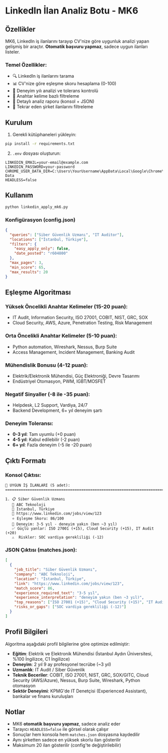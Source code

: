 # LinkedIn İlan Analiz Botu - MK6

## Özellikler

MK6, LinkedIn iş ilanlarını tarayıp CV'nize göre uygunluk analizi yapan gelişmiş bir araçtır. **Otomatik başvuru yapmaz**, sadece uygun ilanları listeler.

### Temel Özellikler:
- 🔍 LinkedIn iş ilanlarını tarama
- 📊 CV'nize göre eşleşme skoru hesaplama (0-100)
- 💼 Deneyim yılı analizi ve tolerans kontrolü
- 🎯 Anahtar kelime bazlı filtreleme
- 📝 Detaylı analiz raporu (konsol + JSON)
- 🚫 Tekrar eden şirket ilanlarını filtreleme

## Kurulum

1. Gerekli kütüphaneleri yükleyin:
```bash
pip install -r requirements.txt
```

2. `.env` dosyası oluşturun:
```
LINKEDIN_EMAIL=your-email@example.com
LINKEDIN_PASSWORD=your-password
CHROME_USER_DATA_DIR=C:\Users\YourUsername\AppData\Local\Google\Chrome\User Data
HEADLESS=false
```

## Kullanım

```bash
python linkedin_apply_mk6.py
```

### Konfigürasyon (config.json)

```json
{
  "queries": ["Siber Güvenlik Uzmanı", "IT Auditor"],
  "locations": ["İstanbul, Türkiye"],
  "filters": {
    "easy_apply_only": false,
    "date_posted": "r604800"
  },
  "max_pages": 3,
  "min_score": 65,
  "max_results": 20
}
```

## Eşleşme Algoritması

### Yüksek Öncelikli Anahtar Kelimeler (15-20 puan):
- IT Audit, Information Security, ISO 27001, COBIT, NIST, GRC, SOX
- Cloud Security, AWS, Azure, Penetration Testing, Risk Management

### Orta Öncelikli Anahtar Kelimeler (5-10 puan):
- Python automation, Wireshark, Nessus, Burp Suite
- Access Management, Incident Management, Banking Audit

### Mühendislik Bonusu (4-12 puan):
- Elektrik/Elektronik Mühendisi, Güç Elektroniği, Devre Tasarımı
- Endüstriyel Otomasyon, PWM, IGBT/MOSFET

### Negatif Sinyaller (-8 ile -35 puan):
- Helpdesk, L2 Support, Vardiya, 24/7 
- Backend Development, 6+ yıl deneyim şartı

### Deneyim Toleransı:
- **0-3 yıl**: Tam uyumlu (+0 puan)
- **4-5 yıl**: Kabul edilebilir (-2 puan)
- **6+ yıl**: Fazla deneyim (-5 ile -20 puan)

## Çıktı Formatı

### Konsol Çıktısı:
```
🎯 UYGUN İŞ İLANLARI (5 adet):
================================================================================

1. 📋 Siber Güvenlik Uzmanı
   🏢 ABC Teknoloji
   📍 İstanbul, Türkiye
   🔗 https://www.linkedin.com/jobs/view/123
   ⭐ Eşleşme Skoru: 86/100
   💼 Deneyim: 3-5 yıl - deneyim yakın (ben ~3 yıl)
   ✅ Güçlü yanlar: ISO 27001 (+15), Cloud Security (+15), IT Audit (+20)
   ⚠️  Riskler: SOC vardiya gerekliliği (-12)
```

### JSON Çıktısı (matches.json):
```json
[
  {
    "job_title": "Siber Güvenlik Uzmanı",
    "company": "ABC Teknoloji",
    "location": "İstanbul, Türkiye",
    "link": "https://www.linkedin.com/jobs/view/123",
    "match_score": 86,
    "experience_required_text": "3-5 yıl",
    "experience_interpretation": "deneyim yakın (ben ~3 yıl)",
    "top_reasons": ["ISO 27001 (+15)", "Cloud Security (+15)", "IT Audit (+20)"],
    "risks_or_gaps": ["SOC vardiya gerekliliği (-12)"]
  }
]
```

## Profil Bilgileri

Algoritma aşağıdaki profil bilgilerine göre optimize edilmiştir:

- **Eğitim**: Elektrik ve Elektronik Mühendisi (İstanbul Aydın Üniversitesi, %100 İngilizce, C1 İngilizce)
- **Deneyim**: 2 yıl 9 ay profesyonel tecrübe (~3 yıl)
- **Uzmanlık**: IT Audit / Siber Güvenlik
- **Teknik Beceriler**: COBIT, ISO 27001, NIST, GRC, SOX/GITC, Cloud Security (AWS/Azure), Nessus, Burp Suite, Wireshark, Python otomasyon
- **Sektör Deneyimi**: KPMG'de IT Denetçisi (Experienced Assistant), bankalar ve finans kuruluşları

## Notlar

- MK6 **otomatik başvuru yapmaz**, sadece analiz eder
- Tarayıcı `HEADLESS=false` ile görsel olarak çalışır
- Sonuçlar hem konsola hem `matches.json` dosyasına kaydedilir
- Aynı şirketten sadece en yüksek skorlu ilan gösterilir
- Maksimum 20 ilan gösterilir (config'te değiştirilebilir)
